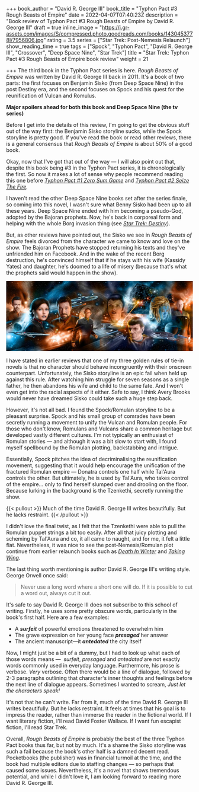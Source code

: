 +++
book_author = "David R. George III"
book_title = "Typhon Pact #3 Rough Beasts of Empire"
date = 2022-04-07T07:40:23Z
description = "Book review of Typhon Pact #3 Rough Beasts of Empire by David R. George III"
draft = true
inline_image = "https://i.gr-assets.com/images/S/compressed.photo.goodreads.com/books/1430453778l/7956806.jpg"
rating = 3.5
series = ["Star Trek: Post-Nemesis Relaunch"]
show_reading_time = true
tags = ["Spock", "Typhon Pact", "David R. George III", "Crossover", "Deep Space Nine", "Star Trek"]
title = "Star Trek: Typhon Pact #3 Rough Beasts of Empire book review"
weight = 21

+++
The third book in the Typhon Pact series is here. _Rough Beasts of Empire_ was written by David R. George III back in 2011. It's a book of two parts: the first focuses on Benjamin Sisko (from Deep Space Nine) in the post Destiny era, and the second focuses on Spock and his quest for the reunification of Vulcan and Romulus.

**Major spoilers ahead for both this book and Deep Space Nine (the tv series)**

<!--more-->

Before I get into the details of this review, I'm going to get the obvious stuff out of the way first: the Benjamin Sisko storyline sucks, while the Spock storyline is pretty good. If you've read the book or read other reviews, there is a general consensus that _Rough Beasts of Empire_ is about 50% of a good book.

Okay, now that I've got that out of the way — I will also point out that, despite this book being #3 in the Typhon Pact series, it is chronologically the first. So now it makes a lot of sense why people recommend reading this one before [_Typhon Pact #1 Zero Sum Game_](https://scifibooks.club/reviews/typhon-pact-1-zero-sum-game-book-review/) and [_Typhon Pact #2 Seize The Fire_](https://scifibooks.club/reviews/typhon-pact-2-seize-the-fire-book-review/)_._

I haven't read the other Deep Space Nine books set after the series finale, so coming into this novel, I wasn't sure what Benny Sisko had been up to all these years. Deep Space Nine ended with him becoming a pseudo-God, adopted by the Bajoran prophets. Now, he's back in corporeal form and helping with the whole Borg invasion thing (see [_Star Trek: Destiny_](https://scifibooks.club/reviews/star-trek-the-next-generation-destiny-trilogy-book-review-e/)).

But, as other reviews have pointed out, the Sisko we see in _Rough Beasts of Empire_ feels divorced from the character we came to know and love on the show. The Bajoran Prophets have stopped returning his texts and they've unfriended him on Facebook. And in the wake of the recent Borg destruction, he's convinced himself that if he stays with his wife (Kassidy Yates) and daughter, he's doomed to a life of misery (because that's what the prophets said would happen in the show).

![](/uploads/typhonpact-german-preliminarycovers.jpeg)

I have stated in earlier reviews that one of my three golden rules of tie-in novels is that no character should behave incongruently with their onscreen counterpart. Unfortunately, the Sisko storyline is an epic fail when held up against this rule. After watching him struggle for seven seasons as a single father, he then abandons his wife and child to the same fate. And I won't even get into the racial aspects of it either. Safe to say, I think Avery Brooks would never have dreamed Sisko could take such a huge step back.

However, it's not all bad. I found the Spock/Romulan storyline to be a pleasant surprise. Spock and his small group of comrades have been secretly running a movement to unify the Vulcan and Romulan people. For those who don't know, Romulans and Vulcans share a common heritage but developed vastly different cultures. I'm not typically an enthusiast of Romulan stories — and although it was a bit slow to start with, I found myself spellbound by the Romulan plotting, backstabbing and intrigue.

Essentially, Spock pitches the idea of decriminalising the reunification movement, suggesting that it would help encourage the unification of the fractured Romulan empire — Donatra controls one half while Tal'Aura controls the other. But ultimately, he is used by Tal'Aura, who takes control of the empire... only to find herself slumped over and drooling on the floor. Because lurking in the background is the Tzenkethi, secretly running the show.

{{< pullout >}} Much of the time David R. George III writes beautifully. But he lacks restraint. {{< /pullout >}}

I didn't love the final twist, as I felt that the Tzenkethi were able to pull the Romulan puppet strings a bit too easily. After all that juicy plotting and scheming by Tal'Aura and co, it all came to naught, and for me, it felt a little flat. Nevertheless, it was nice to see the post-Nemesis/Romulan plot continue from earlier relaunch books such as [_Death In Winter_](https://scifibooks.club/reviews/star-trek-the-next-generation-death-in-winter-book-review/) and [_Taking Wing_](https://scifibooks.club/reviews/star-trek-titan-taking-wing-book-review-i/).

The last thing worth mentioning is author David R. George III's writing style. George Orwell once said:

> Never use a long word where a short one will do. If it is possible to cut a word out, always cut it out.

It's safe to say David R. George III does not subscribe to this school of writing. Firstly, he uses some pretty obscure words, particularly in the book's first half. Here are a few examples:

* A **_surfeit_** of powerful emotions threatened to overwhelm him
* The grave expression on her young face **_presaged_** her answer
* The ancient manuscript—it **_antedated_** the city itself

Now, I might just be a bit of a dummy, but I had to look up what each of those words means —  _surfeit_, _presaged_ and _antedated_ are not exactly words commonly used in everyday language. Furthermore, his prose is verbose. _Very_ verbose. Often there would be a line of dialogue, followed by 2-3 paragraphs outlining that character's inner thoughts and feelings before the next line of dialogue appears. Sometimes I wanted to scream, _Just let the characters speak!_

It's not that he can't write. Far from it, much of the time David R. George III writes beautifully. But he lacks restraint. It feels at times that his goal is to impress the reader, rather than immerse the reader in the fictional world. If I want literary fiction, I'll read David Foster Wallace. If I want fun escapist fiction, I'll read Star Trek.

Overall, _Rough Beasts of Empire_ is probably the best of the three Typhon Pact books thus far, but not by much. It's a shame the Sisko storyline was such a fail because the book's other half is a damned decent read. Pocketbooks (the publisher) was in financial turmoil at the time, and the book had multiple editors due to staffing changes — so perhaps that caused some issues. Nevertheless, it's a novel that shows tremendous potential, and while I didn't love it, I am looking forward to reading more David R. George III.